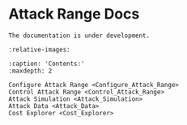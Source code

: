 # Attack Range Docs

```{warning}
The documentation is under development.
```

```{include} ../../README.md
:relative-images:
```

```{toctree}
:caption: 'Contents:'
:maxdepth: 2

Configure Attack Range <Configure_Attack_Range>
Control Attack Range <Control_Attack_Range>
Attack Simulation <Attack_Simulation>
Attack Data <Attack_Data>
Cost Explorer <Cost_Explorer>

```